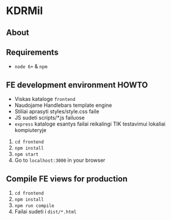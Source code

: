 # KDRMil

## About

## Requirements
- `node 6+` & `npm`

## FE development environment HOWTO

- Viskas kataloge `frontend`
- Naudojame Handlebars template engine
- Stiliai aprasyti styles/style.css faile
- JS sudeti scripts/*.js failuose
- `express` kataloge esantys failai reikalingi TIK testavimui lokaliai kompiuteryje


1. `cd frontend`
2. `npm install`
3. `npm start`
4. Go to `localhost:3000` in your browser

## Compile FE views for production

1. `cd frontend`
2. `npm install`
3. `npm run compile`
4. Failai sudeti i `dist/*.html`